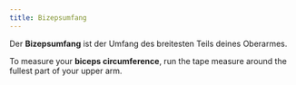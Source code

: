 ```yaml
---
title: Bizepsumfang
---
```


Der **Bizepsumfang** ist der Umfang des breitesten Teils deines Oberarmes.

To measure your **biceps circumference**, run the tape measure around the fullest part of your upper arm.
